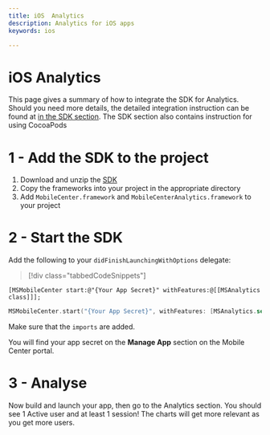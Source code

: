 ```yaml
---
title: iOS  Analytics
description: Analytics for iOS apps
keywords: ios

---
```


# iOS Analytics

This page gives a summary of how to integrate the SDK for Analytics. Should you need more details, the detailed integration instruction can be found at [in the SDK section](!/sdk/getting-started/ios/).
The SDK section also contains instruction for using CocoaPods

# 1 - Add the SDK to the project

1. Download and unzip the [SDK](https://aka.ms/ehvc9e)
2. Copy the frameworks into your project in the appropriate directory
3. Add `MobileCenter.framework` and `MobileCenterAnalytics.framework` to your project

# 2 - Start the SDK

Add the following to your `didFinishLaunchingWithOptions` delegate:

> [!div class="tabbedCodeSnippets"]
```obj-c
[MSMobileCenter start:@"{Your App Secret}" withFeatures:@[[MSAnalytics class]]];
```
```swift
MSMobileCenter.start("{Your App Secret}", withFeatures: [MSAnalytics.self])
```

Make sure that the `imports` are added.

You will find your app secret on the **Manage App** section on the Mobile Center portal.

# 3 - Analyse

Now build and launch your app, then go to the Analytics section.  You should see 1 Active user and at least 1 session!
The charts will get more relevant as you get more users.
